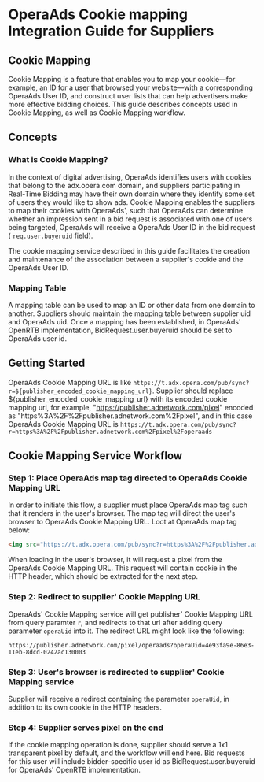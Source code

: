 # OperaAds Cookie mapping Integration Guide for Suppliers

## Cookie Mapping

Cookie Mapping is a feature that enables you to map your cookie—for example, an ID for a user that browsed your website—with a corresponding OperaAds User ID, and construct user lists that can help advertisers make more effective bidding choices. This guide describes concepts used in Cookie Mapping, as well as Cookie Mapping workflow.

## Concepts

### What is Cookie Mapping?

In the context of digital advertising, OperaAds identifies users with cookies that belong to the adx.opera.com domain, and suppliers participating in Real-Time Bidding may have their own domain where they identify some set of users they would like to show ads. Cookie Mapping enables the suppliers to map their cookies with OperaAds', such that OperaAds can determine whether an impression sent in a bid request is associated with one of users being targeted, OperaAds will receive a OperaAds User ID in the bid request ( `req.user.buyeruid` field).

The cookie mapping service described in this guide facilitates the creation and maintenance of the association between a supplier's cookie and the OperaAds User ID.

### Mapping Table

A mapping table can be used to map an ID or other data from one domain to another. Suppliers should maintain the mapping table between supplier uid and OperaAds uid. Once a mapping has been established, in OperaAds' OpenRTB implementation, BidRequest.user.buyeruid should be set to OperaAds user id.

## Getting Started

OperaAds Cookie Mapping URL is like `https://t.adx.opera.com/pub/sync?r=${publisher_encoded_cookie_mapping_url}`. Supplier should replace ${publisher_encoded_cookie_mapping_url} with its encoded cookie mapping url, for example, "https://publisher.adnetwork.com/pixel" encoded as "https%3A%2F%2Fpublisher.adnetwork.com%2Fpixel", and in this case OperaAds Cookie Mapping URL is `https://t.adx.opera.com/pub/sync?r=https%3A%2F%2Fpublisher.adnetwork.com%2Fpixel%2Foperaads`

## Cookie Mapping Service Workflow

### Step 1: Place OperaAds map tag directed to OperaAds Cookie Mapping URL

In order to initiate this flow, a supplier must place OperaAds map tag such that it renders in the user's browser. The map tag will direct the user's browser to OperaAds Cookie Mapping URL. Loot at OperaAds map tag below:

```html
<img src="https://t.adx.opera.com/pub/sync?r=https%3A%2F%2Fpublisher.adnetwork.com%2Fpixel%2Foperaads" />
```

When loading in the user's browser, it will request a pixel from the OperaAds Cookie Mapping URL. This request will contain cookie in the HTTP header, which should be extracted for the next step.

### Step 2: Redirect to supplier' Cookie Mapping URL

OperaAds' Cookie Mapping service will get publisher’ Cookie Mapping URL from query paramter `r`, and redirects to that url after adding query parameter `operaUid` into it. The redirect URL might look like the following:

```url
https://publisher.adnetwork.com/pixel/operaads?operaUid=4e93fa9e-86e3-11eb-8dcd-0242ac130003
```

### Step 3: User's browser is redirected to supplier' Cookie Mapping service

Supplier will receive a redirect containing the parameter `operaUid`, in addition to its own cookie in the HTTP headers.

### Step 4: Supplier serves pixel on the end

If the cookie mapping operation is done, supplier should serve a 1x1 transparent pixel by default, and the workflow will end here. Bid requests for this user will include bidder-specific user id as BidRequest.user.buyeruid for OperaAds' OpenRTB implementation.
